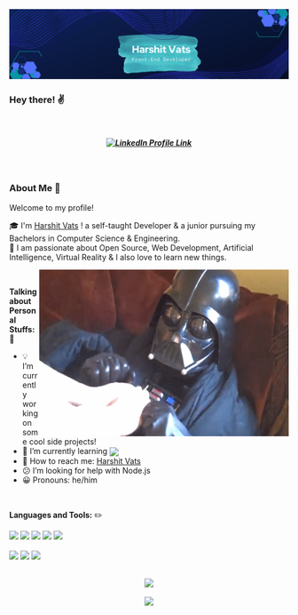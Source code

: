 <img src="Harshit Vats.png" alt="Banner"/>

### Hey there! :v:
<br>
<h5 align="center">
  <a href="https://www.linkedin.com/in/harshitvats07/"><img src="https://img.shields.io/badge/LinkedIn-0077B5?style=for-the-badge&logo=linkedin&logoColor=white" alt="LinkedIn      Profile Link"/></a>
</h5>
<br>

### About Me :thought_balloon:
Welcome to my profile!<br>

:mortar_board: I'm [Harshit Vats](https://www.linkedin.com/in/harshitvats07/) ! a self-taught Developer & a junior pursuing my Bachelors in Computer Science & Engineering.
<br>
:beginner: I am passionate about Open Source, Web Development, Artificial Intelligence, Virtual Reality & I also love to learn new things. <br />

<img align="right" src="12TPB.gif" width="450" height="300" />
<br />

**Talking about Personal Stuffs:** :raising_hand:

- :bulb: I’m currently working on some cool side projects!
- 🌱 I’m currently learning <img align="center" src="https://img.shields.io/badge/Node.js-339933?style=for-the-badge&logo=nodedotjs&logoColor=white" />
- :satellite: How to reach me: [Harshit Vats](https://www.linkedin.com/in/harshitvats07/)
- :confused: I’m looking for help with Node.js
- :grinning: Pronouns: he/him
<br />

**Languages and Tools:** :pencil2:
<p align="left">
  <code><img src="https://img.shields.io/badge/C-00599C?style=for-the-badge&logo=c&logoColor=white"></code>
  <code><img src="https://img.shields.io/badge/C%2B%2B-00599C?style=for-the-badge&logo=c%2B%2B&logoColor=white"></code>
  <code><img src="https://img.shields.io/badge/JavaScript-F7DF1E?style=for-the-badge&logo=javascript&logoColor=black"></code>
  <code><img src="https://img.shields.io/badge/HTML5-E34F26?style=for-the-badge&logo=html5&logoColor=white"></code>
  <code><img src="https://img.shields.io/badge/CSS3-1572B6?style=for-the-badge&logo=css3&logoColor=white"></code>
  <br><br>
  <code><img src="https://img.shields.io/badge/Node.js-43853D?style=for-the-badge&logo=node.js&logoColor=white"></code>
  <code><img src="https://img.shields.io/badge/Express.js-000000?style=for-the-badge&logo=express&logoColor=white"></code>
  <code><img src="https://img.shields.io/badge/Bootstrap-563D7C?style=for-the-badge&logo=bootstrap&logoColor=white"></code>
  <br />
<br />

<p align=center>
  <img width=420 src="https://github-readme-streak-stats.herokuapp.com/?user=HARPYCLAW&theme=tokyonight" />
</p>

<p align=center>
  <img width=420 src="https://github-readme-stats.vercel.app/api?username=HARPYCLAW&show_icons=true&theme=tokyonight" />
</p>

